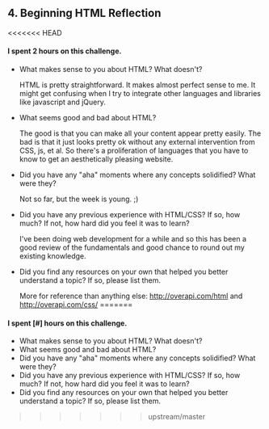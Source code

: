 ## 4. Beginning HTML Reflection

<<<<<<< HEAD
#### I spent 2 hours on this challenge.

- What makes sense to you about HTML? What doesn't?
	
	HTML is pretty straightforward. It makes almost perfect sense to me. It might get confusing when I try to integrate other languages and libraries like javascript and jQuery. 

- What seems good and bad about HTML?

	The good is that you can make all your content appear pretty easily. The bad is that it just looks pretty ok without any external intervention from CSS, js, et al. So there's a proliferation of languages that you have to know to get an aesthetically pleasing website. 

- Did you have any "aha" moments where any concepts solidified? What were they?

	Not so far, but the week is young. ;)

- Did you have any previous experience with HTML/CSS? If so, how much? If not, how hard did you feel it was to learn?

	I've been doing web development for a while and so this has been a good review of the fundamentals and good chance to round out my existing knowledge.

- Did you find any resources on your own that helped you better understand a topic? If so, please list them.
	
	More for reference than anything else: http://overapi.com/html and http://overapi.com/css/
=======
#### I spent [#] hours on this challenge.

- What makes sense to you about HTML? What doesn't?
- What seems good and bad about HTML?
- Did you have any "aha" moments where any concepts solidified? What were they?
- Did you have any previous experience with HTML/CSS? If so, how much? If not, how hard did you feel it was to learn?
- Did you find any resources on your own that helped you better understand a topic? If so, please list them.
>>>>>>> upstream/master

<!-- Add your reflection here. Remove the comment markers -->